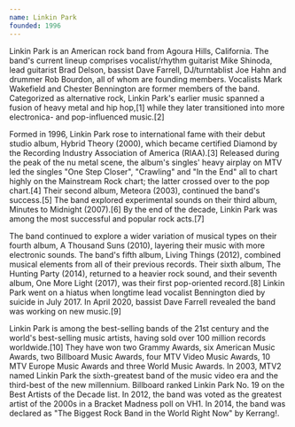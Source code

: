 ```yaml
---
name: Linkin Park
founded: 1996
---
```


Linkin Park is an American rock band from Agoura Hills, California. The band's current lineup comprises vocalist/rhythm guitarist Mike Shinoda, lead guitarist Brad Delson, bassist Dave Farrell, DJ/turntablist Joe Hahn and drummer Rob Bourdon, all of whom are founding members. Vocalists Mark Wakefield and Chester Bennington are former members of the band. Categorized as alternative rock, Linkin Park's earlier music spanned a fusion of heavy metal and hip hop,[1] while they later transitioned into more electronica- and pop-influenced music.[2]

Formed in 1996, Linkin Park rose to international fame with their debut studio album, Hybrid Theory (2000), which became certified Diamond by the Recording Industry Association of America (RIAA).[3] Released during the peak of the nu metal scene, the album's singles' heavy airplay on MTV led the singles "One Step Closer", "Crawling" and "In the End" all to chart highly on the Mainstream Rock chart; the latter crossed over to the pop chart.[4] Their second album, Meteora (2003), continued the band's success.[5] The band explored experimental sounds on their third album, Minutes to Midnight (2007).[6] By the end of the decade, Linkin Park was among the most successful and popular rock acts.[7]

The band continued to explore a wider variation of musical types on their fourth album, A Thousand Suns (2010), layering their music with more electronic sounds. The band's fifth album, Living Things (2012), combined musical elements from all of their previous records. Their sixth album, The Hunting Party (2014), returned to a heavier rock sound, and their seventh album, One More Light (2017), was their first pop-oriented record.[8] Linkin Park went on a hiatus when longtime lead vocalist Bennington died by suicide in July 2017. In April 2020, bassist Dave Farrell revealed the band was working on new music.[9]

Linkin Park is among the best-selling bands of the 21st century and the world's best-selling music artists, having sold over 100 million records worldwide.[10] They have won two Grammy Awards, six American Music Awards, two Billboard Music Awards, four MTV Video Music Awards, 10 MTV Europe Music Awards and three World Music Awards. In 2003, MTV2 named Linkin Park the sixth-greatest band of the music video era and the third-best of the new millennium. Billboard ranked Linkin Park No. 19 on the Best Artists of the Decade list. In 2012, the band was voted as the greatest artist of the 2000s in a Bracket Madness poll on VH1. In 2014, the band was declared as "The Biggest Rock Band in the World Right Now" by Kerrang!.
